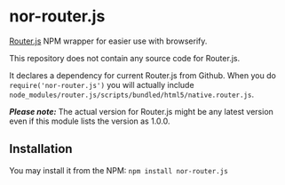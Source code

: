 nor-router.js
==============

[Router.js](https://github.com/tildeio/router.js) NPM wrapper for easier 
use with browserify.

This repository does not contain any source code for Router.js.

It declares a dependency for current Router.js from Github. When you do 
`require('nor-router.js')` you will actually include 
`node_modules/router.js/scripts/bundled/html5/native.router.js`. 

***Please note:*** The actual version for Router.js might be any latest 
version even if this module lists the version as 1.0.0.

Installation
------------

You may install it from the NPM: `npm install nor-router.js`
